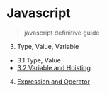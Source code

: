 # Javascript
> javascript definitive guide

3. Type, Value, Variable
  - 3.1 Type, Value
  - [3.2 Variable and Hoisting](./JavaScript\Study/3.2.\변수와\호이스팅.md)

4. [Expression and Operator](./JavaScript\Study/4.\표현식과\연산자.md)




